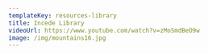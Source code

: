 ```yaml
---
templateKey: resources-library
title: Incede Library
videoUrl: https://www.youtube.com/watch?v=zMoSmdBeO9w
image: /img/mountains16.jpg
---
```

